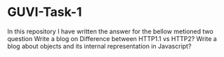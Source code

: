 # GUVI-Task-1
In this repository I have written the answer for the bellow metioned two question
Write a blog on Difference between HTTP1.1 vs HTTP2?
Write a blog about objects and its internal representation in Javascript?

